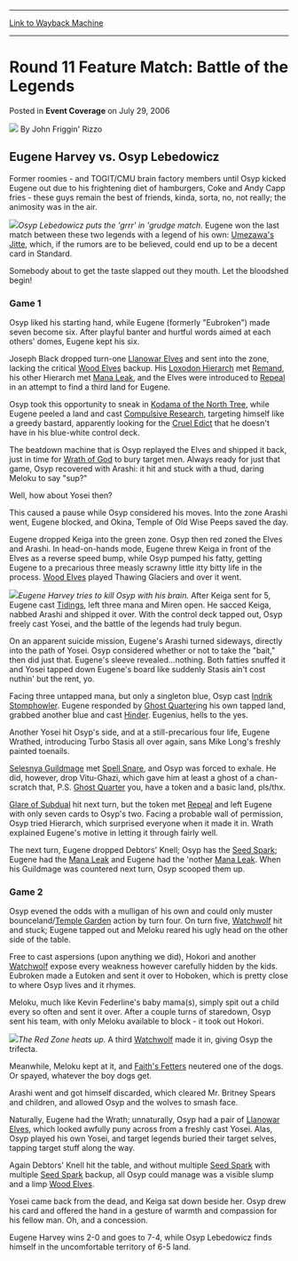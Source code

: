
---
[Link to Wayback Machine](https://web.archive.org/web/20160817030942/http://magic.wizards.com/en/articles/archive/event-coverage/round-11-feature-match-battle-legends-2006-07-29)

[_metadata_:author]:- "John Friggin' Rizzo"
[_metadata_:description]:- "&#13; Eugene Harvey vs. Osyp Lebedowicz&#13; Former roomies - and TOGIT/CMU brain factory members until Osyp kicked Eugene out due to his frightening diet of hamburgers, Coke and Andy Capp fries - these guys remain the best of friends, kinda, sorta, no, not really; the animosity was in the air."
[_metadata_:generator]:- "Drupal 7 (http://drupal.org)"
[_metadata_:node]:- "586106"
[_metadata_:publish_date]:- "2006-07-29"
[_metadata_:source]:- "div-main-content"
[_metadata_:title]:- "Round 11 Feature Match: Battle of the Legends"
[_metadata_:wayback_capture_timestamp]:- "2016-08-17 03:09:42"
[_metadata_:wayback_raw_url]:- "https://web.archive.org/web/20160817030942id_/http://magic.wizards.com/en/articles/archive/event-coverage/round-11-feature-match-battle-legends-2006-07-29"
[_metadata_:wayback_url]:- "http://magic.wizards.com/en/articles/archive/event-coverage/round-11-feature-match-battle-legends-2006-07-29"
---


Round 11 Feature Match: Battle of the Legends
=============================================



 Posted in **Event Coverage**
 on July 29, 2006 






![](https://media.magic.wizards.com/styles/auth_small/public/generic-avatar-150_200.png)
By John Friggin' Rizzo












Eugene Harvey vs. Osyp Lebedowicz
---------------------------------


Former roomies - and TOGIT/CMU brain factory members until Osyp kicked Eugene out due to his frightening diet of hamburgers, Coke and Andy Capp fries - these guys remain the best of friends, kinda, sorta, no, not really; the animosity was in the air. 

![](https://media.magic.wizards.com/image_legacy_migration/sideboard/images/usnat06/Round11_Osyp.jpg)*Osyp Lebedowicz puts the 'grrr' in 'grudge match.*
Eugene won the last match between these two legends with a legend of his own: [Umezawa's Jitte](http://gatherer.wizards.com/Pages/Card/Details.aspx?name=Umezawa%27s+Jitte), which, if the rumors are to be believed, could end up to be a decent card in Standard.


Somebody about to get the taste slapped out they mouth. Let the bloodshed begin!


### Game 1


Osyp liked his starting hand, while Eugene (formerly "Eubroken") made seven become six. After playful banter and hurtful words aimed at each others' domes, Eugene kept his six.


Joseph Black dropped turn-one [Llanowar Elves](http://gatherer.wizards.com/Pages/Card/Details.aspx?name=Llanowar+Elves) and sent into the zone, lacking the critical [Wood Elves](http://gatherer.wizards.com/Pages/Card/Details.aspx?name=Wood+Elves) backup. His [Loxodon Hierarch](http://gatherer.wizards.com/Pages/Card/Details.aspx?name=Loxodon+Hierarch) met [Remand](http://gatherer.wizards.com/Pages/Card/Details.aspx?name=Remand), his other Hierarch met [Mana Leak](http://gatherer.wizards.com/Pages/Card/Details.aspx?name=Mana+Leak), and the Elves were introduced to [Repeal](http://gatherer.wizards.com/Pages/Card/Details.aspx?name=Repeal) in an attempt to find a third land for Eugene.


Osyp took this opportunity to sneak in [Kodama of the North Tree](http://gatherer.wizards.com/Pages/Card/Details.aspx?name=Kodama+of+the+North+Tree), while Eugene peeled a land and cast [Compulsive Research](http://gatherer.wizards.com/Pages/Card/Details.aspx?name=Compulsive+Research), targeting himself like a greedy bastard, apparently looking for the [Cruel Edict](http://gatherer.wizards.com/Pages/Card/Details.aspx?name=Cruel+Edict) that he doesn't have in his blue-white control deck.


The beatdown machine that is Osyp replayed the Elves and shipped it back, just in time for [Wrath of God](http://gatherer.wizards.com/Pages/Card/Details.aspx?name=Wrath+of+God) to bury target men. Always ready for just that game, Osyp recovered with Arashi: it hit and stuck with a thud, daring Meloku to say "sup?"


Well, how about Yosei then?


This caused a pause while Osyp considered his moves. Into the zone Arashi went, Eugene blocked, and Okina, Temple of Old Wise Peeps saved the day.


Eugene dropped Keiga into the green zone. Osyp then red zoned the Elves and Arashi. In head-on-hands mode, Eugene threw Keiga in front of the Elves as a reverse speed bump, while Osyp pumped his fatty, getting Eugene to a precarious three measly scrawny little itty bitty life in the process. [Wood Elves](http://gatherer.wizards.com/Pages/Card/Details.aspx?name=Wood+Elves) played Thawing Glaciers and over it went.


![](https://media.magic.wizards.com/image_legacy_migration/sideboard/images/usnat06/Round11_Harvey.jpg)*Eugene Harvey tries to kill Osyp with his brain.*
After Keiga sent for 5, Eugene cast [Tidings](http://gatherer.wizards.com/Pages/Card/Details.aspx?name=Tidings), left three mana and Miren open. He sacced Keiga, nabbed Arashi and shipped it over. With the control deck tapped out, Osyp freely cast Yosei, and the battle of the legends had truly begun.


On an apparent suicide mission, Eugene's Arashi turned sideways, directly into the path of Yosei. Osyp considered whether or not to take the "bait," then did just that. Eugene's sleeve revealed…nothing. Both fatties snuffed it and Yosei tapped down Eugene's board like suddenly Stasis ain't cost nuthin' but the rent, yo.


Facing three untapped mana, but only a singleton blue, Osyp cast [Indrik Stomphowler](http://gatherer.wizards.com/Pages/Card/Details.aspx?name=Indrik+Stomphowler). Eugene responded by [Ghost Quarter](http://gatherer.wizards.com/Pages/Card/Details.aspx?name=Ghost+Quarter)ing his own tapped land, grabbed another blue and cast [Hinder](http://gatherer.wizards.com/Pages/Card/Details.aspx?name=Hinder). Eugenius, hells to the yes.


Another Yosei hit Osyp's side, and at a still-precarious four life, Eugene Wrathed, introducing Turbo Stasis all over again, sans Mike Long's freshly painted toenails.


[Selesnya Guildmage](http://gatherer.wizards.com/Pages/Card/Details.aspx?name=Selesnya+Guildmage) met [Spell Snare](http://gatherer.wizards.com/Pages/Card/Details.aspx?name=Spell+Snare), and Osyp was forced to exhale. He did, however, drop Vitu-Ghazi, which gave him at least a ghost of a chan- scratch that, P.S. [Ghost Quarter](http://gatherer.wizards.com/Pages/Card/Details.aspx?name=Ghost+Quarter) you, have a token and a basic land, pls/thx.


[Glare of Subdual](http://gatherer.wizards.com/Pages/Card/Details.aspx?name=Glare+of+Subdual) hit next turn, but the token met [Repeal](http://gatherer.wizards.com/Pages/Card/Details.aspx?name=Repeal) and left Eugene with only seven cards to Osyp's two. Facing a probable wall of permission, Osyp tried Hierarch, which surprised everyone when it made it in. Wrath explained Eugene's motive in letting it through fairly well.


The next turn, Eugene dropped Debtors' Knell; Osyp has the [Seed Spark](http://gatherer.wizards.com/Pages/Card/Details.aspx?name=Seed+Spark); Eugene had the [Mana Leak](http://gatherer.wizards.com/Pages/Card/Details.aspx?name=Mana+Leak) and Eugene had the 'nother [Mana Leak](http://gatherer.wizards.com/Pages/Card/Details.aspx?name=Mana+Leak). When his Guildmage was countered next turn, Osyp scooped them up.


### Game 2


Osyp evened the odds with a mulligan of his own and could only muster bounceland/[Temple Garden](http://gatherer.wizards.com/Pages/Card/Details.aspx?name=Temple+Garden) action by turn four. On turn five, [Watchwolf](http://gatherer.wizards.com/Pages/Card/Details.aspx?name=Watchwolf) hit and stuck; Eugene tapped out and Meloku reared his ugly head on the other side of the table.


Free to cast aspersions (upon anything we did), Hokori and another [Watchwolf](http://gatherer.wizards.com/Pages/Card/Details.aspx?name=Watchwolf) expose every weakness however carefully hidden by the kids. Eubroken made a Eutoken and sent it over to Hoboken, which is pretty close to where Osyp lives and it rhymes.


Meloku, much like Kevin Federline's baby mama(s), simply spit out a child every so often and sent it over. After a couple turns of staredown, Osyp sent his team, with only Meloku available to block - it took out Hokori.


![](https://media.magic.wizards.com/image_legacy_migration/sideboard/images/usnat06/Round11_FM.jpg)*The Red Zone heats up.*
A third [Watchwolf](http://gatherer.wizards.com/Pages/Card/Details.aspx?name=Watchwolf) made it in, giving Osyp the trifecta.


Meanwhile, Meloku kept at it, and [Faith's Fetters](http://gatherer.wizards.com/Pages/Card/Details.aspx?name=Faith%27s+Fetters) neutered one of the dogs. Or spayed, whatever the boy dogs get.


Arashi went and got himself discarded, which cleared Mr. Britney Spears and children, and allowed Osyp and the wolves to smash face.


Naturally, Eugene had the Wrath; unnaturally, Osyp had a pair of [Llanowar Elves](http://gatherer.wizards.com/Pages/Card/Details.aspx?name=Llanowar+Elves), which looked awfully puny across from a freshly cast Yosei. Alas, Osyp played his own Yosei, and target legends buried their target selves, tapping target stuff along the way.


Again Debtors' Knell hit the table, and without multiple [Seed Spark](http://gatherer.wizards.com/Pages/Card/Details.aspx?name=Seed+Spark) with multiple [Seed Spark](http://gatherer.wizards.com/Pages/Card/Details.aspx?name=Seed+Spark) backup, all Osyp could manage was a visible slump and a limp [Wood Elves](http://gatherer.wizards.com/Pages/Card/Details.aspx?name=Wood+Elves).


Yosei came back from the dead, and Keiga sat down beside her. Osyp drew his card and offered the hand in a gesture of warmth and compassion for his fellow man. Oh, and a concession.


Eugene Harvey wins 2-0 and goes to 7-4, while Osyp Lebedowicz finds himself in the uncomfortable territory of 6-5 land.








